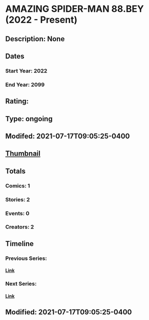 # AMAZING SPIDER-MAN 88.BEY (2022 - Present)
## Description: None
## Dates
### Start Year: 2022
### End Year: 2099
## Rating: 
## Type: ongoing
## Modifed: 2021-07-17T09:05:25-0400
## [Thumbnail](http://i.annihil.us/u/prod/marvel/i/mg/b/40/image_not_available.jpg)
## Totals
### Comics: 1
### Stories: 2
### Events: 0
### Creators: 2
## Timeline
### Previous Series: 
#### [Link]()
### Next Series: 
#### [Link]()
## Modified: 2021-07-17T09:05:25-0400